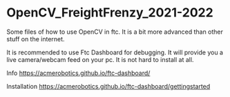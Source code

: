 # OpenCV_FreightFrenzy_2021-2022
Some files of how to use OpenCV in ftc. It is a bit more advanced than other stuff on the internet.


It is recommended to use Ftc Dashboard for debugging. It will provide you a live camera/webcam feed on your pc. It is not hard to install at all.

Info          https://acmerobotics.github.io/ftc-dashboard/

Installation  https://acmerobotics.github.io/ftc-dashboard/gettingstarted
